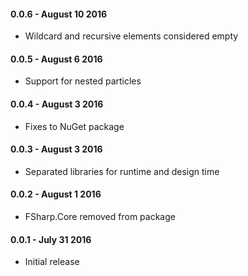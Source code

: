 #### 0.0.6 - August 10 2016
* Wildcard and recursive elements considered empty

#### 0.0.5 - August 6 2016
* Support for nested particles

#### 0.0.4 - August 3 2016
* Fixes to NuGet package

#### 0.0.3 - August 3 2016
* Separated libraries for runtime and design time

#### 0.0.2 - August 1 2016
* FSharp.Core removed from package

#### 0.0.1 - July 31 2016
* Initial release
